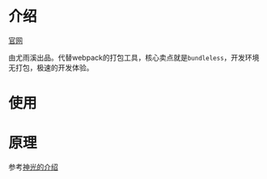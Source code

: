 # 介绍

[官网](https://cn.vitejs.dev/guide/)

由尤雨溪出品。代替webpack的打包工具，核心卖点就是`bundleless`，开发环境无打包，极速的开发体验。

# 使用

# 原理

参考[神光的介绍](https://juejin.cn/post/7350936959059722280)